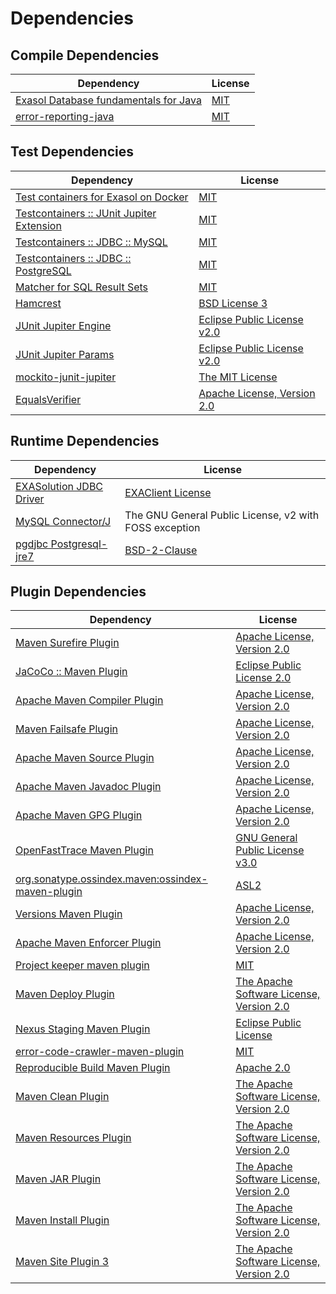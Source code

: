 <!-- @formatter:off -->
# Dependencies

## Compile Dependencies

| Dependency                                 | License  |
| ------------------------------------------ | -------- |
| [Exasol Database fundamentals for Java][0] | [MIT][1] |
| [error-reporting-java][2]                  | [MIT][1] |

## Test Dependencies

| Dependency                                     | License                           |
| ---------------------------------------------- | --------------------------------- |
| [Test containers for Exasol on Docker][4]      | [MIT][1]                          |
| [Testcontainers :: JUnit Jupiter Extension][6] | [MIT][7]                          |
| [Testcontainers :: JDBC :: MySQL][6]           | [MIT][7]                          |
| [Testcontainers :: JDBC :: PostgreSQL][6]      | [MIT][7]                          |
| [Matcher for SQL Result Sets][12]              | [MIT][1]                          |
| [Hamcrest][14]                                 | [BSD License 3][15]               |
| [JUnit Jupiter Engine][16]                     | [Eclipse Public License v2.0][17] |
| [JUnit Jupiter Params][16]                     | [Eclipse Public License v2.0][17] |
| [mockito-junit-jupiter][20]                    | [The MIT License][21]             |
| [EqualsVerifier][22]                           | [Apache License, Version 2.0][23] |

## Runtime Dependencies

| Dependency                    | License                                                |
| ----------------------------- | ------------------------------------------------------ |
| [EXASolution JDBC Driver][24] | [EXAClient License][25]                                |
| [MySQL Connector/J][26]       | The GNU General Public License, v2 with FOSS exception |
| [pgdjbc Postgresql-jre7][27]  | [BSD-2-Clause][28]                                     |

## Plugin Dependencies

| Dependency                                              | License                                        |
| ------------------------------------------------------- | ---------------------------------------------- |
| [Maven Surefire Plugin][29]                             | [Apache License, Version 2.0][30]              |
| [JaCoCo :: Maven Plugin][31]                            | [Eclipse Public License 2.0][32]               |
| [Apache Maven Compiler Plugin][33]                      | [Apache License, Version 2.0][30]              |
| [Maven Failsafe Plugin][35]                             | [Apache License, Version 2.0][30]              |
| [Apache Maven Source Plugin][37]                        | [Apache License, Version 2.0][30]              |
| [Apache Maven Javadoc Plugin][39]                       | [Apache License, Version 2.0][30]              |
| [Apache Maven GPG Plugin][41]                           | [Apache License, Version 2.0][23]              |
| [OpenFastTrace Maven Plugin][43]                        | [GNU General Public License v3.0][44]          |
| [org.sonatype.ossindex.maven:ossindex-maven-plugin][45] | [ASL2][23]                                     |
| [Versions Maven Plugin][47]                             | [Apache License, Version 2.0][30]              |
| [Apache Maven Enforcer Plugin][49]                      | [Apache License, Version 2.0][30]              |
| [Project keeper maven plugin][51]                       | [MIT][1]                                       |
| [Maven Deploy Plugin][53]                               | [The Apache Software License, Version 2.0][23] |
| [Nexus Staging Maven Plugin][55]                        | [Eclipse Public License][56]                   |
| [error-code-crawler-maven-plugin][57]                   | [MIT][1]                                       |
| [Reproducible Build Maven Plugin][59]                   | [Apache 2.0][23]                               |
| [Maven Clean Plugin][61]                                | [The Apache Software License, Version 2.0][23] |
| [Maven Resources Plugin][63]                            | [The Apache Software License, Version 2.0][23] |
| [Maven JAR Plugin][65]                                  | [The Apache Software License, Version 2.0][23] |
| [Maven Install Plugin][67]                              | [The Apache Software License, Version 2.0][23] |
| [Maven Site Plugin 3][69]                               | [The Apache Software License, Version 2.0][23] |

[31]: https://www.eclemma.org/jacoco/index.html
[51]: https://github.com/exasol/project-keeper-maven-plugin
[2]: https://github.com/exasol/error-reporting-java
[0]: https://github.com/exasol/db-fundamentals-java
[27]: https://jdbc.postgresql.org
[23]: http://www.apache.org/licenses/LICENSE-2.0.txt
[29]: https://maven.apache.org/surefire/maven-surefire-plugin/
[55]: http://www.sonatype.com/public-parent/nexus-maven-plugins/nexus-staging/nexus-staging-maven-plugin/
[25]: https://www.exasol.com/support/secure/attachment/155343/EXASOL_SDK-7.0.11.tar.gz
[28]: https://jdbc.postgresql.org/about/license.html
[61]: http://maven.apache.org/plugins/maven-clean-plugin/
[1]: https://opensource.org/licenses/MIT
[20]: https://github.com/mockito/mockito
[35]: https://maven.apache.org/surefire/maven-failsafe-plugin/
[47]: http://www.mojohaus.org/versions-maven-plugin/
[15]: http://opensource.org/licenses/BSD-3-Clause
[33]: https://maven.apache.org/plugins/maven-compiler-plugin/
[7]: http://opensource.org/licenses/MIT
[41]: http://maven.apache.org/plugins/maven-gpg-plugin/
[43]: https://github.com/itsallcode/openfasttrace-maven-plugin
[32]: https://www.eclipse.org/legal/epl-2.0/
[56]: http://www.eclipse.org/legal/epl-v10.html
[4]: https://github.com/exasol/exasol-testcontainers
[21]: https://github.com/mockito/mockito/blob/main/LICENSE
[12]: https://github.com/exasol/hamcrest-resultset-matcher
[59]: http://zlika.github.io/reproducible-build-maven-plugin
[44]: https://www.gnu.org/licenses/gpl-3.0.html
[65]: http://maven.apache.org/plugins/maven-jar-plugin/
[30]: https://www.apache.org/licenses/LICENSE-2.0.txt
[49]: https://maven.apache.org/enforcer/maven-enforcer-plugin/
[26]: http://dev.mysql.com/doc/connector-j/en/
[24]: http://www.exasol.com
[17]: https://www.eclipse.org/legal/epl-v20.html
[67]: http://maven.apache.org/plugins/maven-install-plugin/
[16]: https://junit.org/junit5/
[45]: https://sonatype.github.io/ossindex-maven/maven-plugin/
[6]: https://testcontainers.org
[22]: http://www.jqno.nl/equalsverifier
[37]: https://maven.apache.org/plugins/maven-source-plugin/
[14]: http://hamcrest.org/JavaHamcrest/
[53]: http://maven.apache.org/plugins/maven-deploy-plugin/
[69]: http://maven.apache.org/plugins/maven-site-plugin/
[63]: http://maven.apache.org/plugins/maven-resources-plugin/
[39]: https://maven.apache.org/plugins/maven-javadoc-plugin/
[57]: https://github.com/exasol/error-code-crawler-maven-plugin
